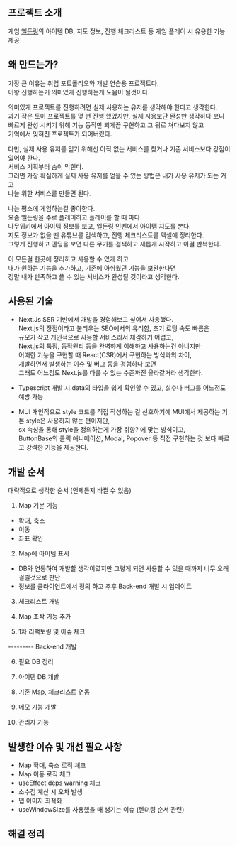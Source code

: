 ## 프로젝트 소개
게임 [엘든링](https://namu.wiki/w/%EC%97%98%EB%93%A0%20%EB%A7%81)의 아이템 DB, 지도 정보, 진행 체크리스트 등
게임 플레이 시 유용한 기능 제공


## 왜 만드는가?
가장 큰 이유는 취업 포트폴리오와 개발 연습용 프로젝트다.   
이왕 진행하는거 의미있게 진행하는게 도움이 될것이다.

의미있게 프로젝트를 진행하려면 실제 사용하는 유저를 생각해야 한다고 생각한다.   
과거 작은 토이 프로젝트를 몇 번 진행 했었지만, 실제 사용보단 완성만 생각하다 보니   
빠르게 완성 시키기 위해 기능 동작만 되게끔 구현하고 그 뒤로 쳐다보지 않고   
기억에서 잊혀진 프로젝트가 되어버렸다.

다만, 실제 사용 유저를 얻기 위해선 아직 없는 서비스를 찾거나 기존 서비스보다 강점이 있어야 한다.   
서비스 기획부터 숨이 막힌다.   
그러면 가장 확실하게 실제 사용 유저를 얻을 수 있는 방법은 내가 사용 유저가 되는 거고   
나늘 위한 서비스를 만들면 된다.

나는 평소에 게임하는걸 좋아한다.   
요즘 엘든링을 주로 플레이하고 플레이를 할 때 마다   
나무위키에서 아이템 정보를 보고, 엘든링 인벤에서 아이템 지도를 본다.   
지도 정보가 없을 땐 유튜브를 검색하고, 진행 체크리스트를 엑셀에 정리한다.   
그렇게 진행하고 엔딩을 보면 다른 무기를 검색하고 새롭게 시작하고 이걸 반복한다.

이 모든걸 한곳에 정리하고 사용할 수 있게 하고   
내가 원하는 기능을 추가하고, 기존에 아쉬웠던 기능을 보완한다면   
정말 내가 만족하고 쓸 수 있는 서비스가 완성될 것이라고 생각한다.


## 사용된 기술
- Next.Js
  SSR 기반에서 개발을 경험해보고 싶어서 사용했다.   
  Next.js의 장점이라고 불리우는 SEO에서의 유리함, 초기 로딩 속도 빠름은   
  규모가 작고 개인적으로 사용할 서비스라서 체감하기 어렵고,   
  Next.js의 특징, 동작원리 등을 완벽하게 이해하고 사용하는건 아니지만   
  어떠한 기능을 구현할 때 React(CSR)에서 구현하는 방식과의 차이,   
  개발하면서 발생하는 이슈 및 버그 등을 경험하다 보면   
  그래도 어느정도 Next.js를 다룰 수 있는 수준까진 올라갈거라 생각한다.

- Typescript
  개발 시 data의 타입을 쉽게 확인할 수 있고, 실수나 버그를 어느정도 예방 가능

- MUI
  개인적으로 style 코드를 직접 작성하는 걸 선호하기에 MUI에서 제공하는 기본 style은 사용하지 않는 편이지만,   
  sx 속성을 통해 style을 정의하는게 가장 취향? 에 맞는 방식이고,   
  ButtonBase의 클릭 애니메이션, Modal, Popover 등 직접 구현하는 것 보다 빠르고 강력한 기능을 제공한다.


## 개발 순서
대략적으로 생각한 순서 (언제든지 바뀔 수 있음)

1. Map 기본 기능
  - 확대, 축소
  - 이동
  - 좌표 확인

2. Map에 아이템 표시
  - DB와 연동하여 개발할 생각이였지만 그렇게 되면 사용할 수 있을 때까지 너무 오래걸릴것으로 판단
  - 정보를 클라이언트에서 정의 하고 추후 Back-end 개발 시 업데이트

3. 체크리스트 개발

4. Map 조작 기능 추가

5. 1차 리팩토링 및 이슈 체크

--------- Back-end 개발

6. 필요 DB 정리

7. 아이템 DB 개발

8. 기존 Map, 체크리스트 연동

9. 메모 기능 개발

10. 관리자 기능


## 발생한 이슈 및 개선 필요 사항
- Map 확대, 축소 로직 체크
- Map 이동 로직 체크
- useEffect deps warning 체크
- 소수점 계산 시 오차 발생
- 맵 이미지 최적화
- useWindowSize를 사용했을 때 생기는 이슈 (렌더링 순서 관련)


## 해결 정리